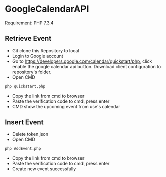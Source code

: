 # GoogleCalendarAPI
Requirement:
PHP 7.3.4

## Retrieve Event 
* Git clone this Repository to local
* Login to Google account
* Go to https://developers.google.com/calendar/quickstart/php, click enable the google calendar api button. Download client configuration to repository's folder.
* Open CMD
```bash
php quickstart.php
```
* Copy the link from cmd to browser
* Paste the verification code to cmd, press enter
* CMD show the upcoming event from use's calendar
## Insert Event
* Delete token.json
* Open CMD
```bash
php AddEvent.php
```
* Copy the link from cmd to browser
* Paste the verification code to cmd, press enter
* Create new event successfully
